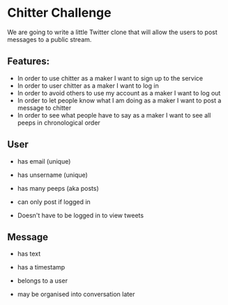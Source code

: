 Chitter Challenge
=================

We are going to write a little Twitter clone that will allow the users to post messages to a public stream.

Features:
---------

* In order to use chitter as a maker I want to sign up to the service
* In order to user chitter as a maker I want to log in
* In order to avoid others to use my account as a maker I want to log out
* In order to let people know what I am doing as a maker I want to post a message to chitter
* In order to see what people have to say as a maker I want to see all peeps in chronological order

User
----
* has email (unique)
* has unsername (unique)
* has many peeps (aka posts)

* can only post if logged in
* Doesn't have to be logged in to view tweets

Message
-------
* has text
* has a timestamp
* belongs to a user

* may be organised into conversation later